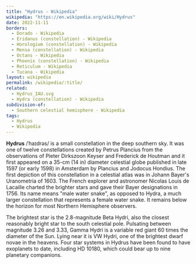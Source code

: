 ```yaml
---
title: "Hydrus - Wikipedia"
wikipedia: "https://en.wikipedia.org/wiki/Hydrus"
date: 2022-11-11
borders:
  - Dorado - Wikipedia
  - Eridanus (constellation) - Wikipedia
  - Horologium (constellation) - Wikipedia
  - Mensa (constellation) - Wikipedia
  - Octans - Wikipedia
  - Phoenix (constellation) - Wikipedia
  - Reticulum - Wikipedia
  - Tucana - Wikipedia
layout: wikipedia
permalink: /wikipedia/:title/
related:
  - Hydrus_IAU.svg
  - Hydra (constellation) - Wikipedia
subdivision-of:
  - Southern celestial hemisphere - Wikipedia
tags:
  - Hydrus
  - Wikipedia
---
```

**Hydrus** /ˈhaɪdrəs/ is a small constellation in the deep southern sky. It was one of twelve constellations created by Petrus Plancius from the observations of Pieter Dirkszoon Keyser and Frederick de Houtman and it first appeared on a 35-cm (14 in) diameter celestial globe published in late 1597 (or early 1598) in Amsterdam by Plancius and Jodocus Hondius. The first depiction of this constellation in a celestial atlas was in Johann Bayer's Uranometria of 1603. The French explorer and astronomer Nicolas Louis de Lacaille charted the brighter stars and gave their Bayer designations in 1756. Its name means "male water snake", as opposed to Hydra, a much larger constellation that represents a female water snake. It remains below the horizon for most Northern Hemisphere observers.

The brightest star is the 2.8-magnitude Beta Hydri, also the closest reasonably bright star to the south celestial pole. Pulsating between magnitude 3.26 and 3.33, Gamma Hydri is a variable red giant 60 times the diameter of the Sun. Lying near it is VW Hydri, one of the brightest dwarf novae in the heavens. Four star systems in Hydrus have been found to have exoplanets to date, including HD 10180, which could bear up to nine planetary companions.
